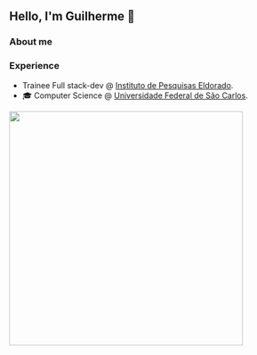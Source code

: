## Hello, I'm Guilherme 👋

### About me

### Experience

- Trainee Full stack-dev @ [Instituto de Pesquisas Eldorado](https://www.eldorado.org.br/).
- 🎓  Computer Science @ [Universidade Federal de São Carlos](https://www2.ufscar.br/).

<img width="420px" src="https://github-readme-stats.vercel.app/api/top-langs/?username=caotichazard&hide=html,java,jupyter%20notebook&count_private=true&layout=compact"/>

<!--
**Caotichazard/Caotichazard** is a ✨ _special_ ✨ repository because its `README.md` (this file) appears on your GitHub profile.

Here are some ideas to get you started:

- 🔭 I’m currently working on ...
- 🌱 I’m currently learning ...
- 👯 I’m looking to collaborate on ...
- 🤔 I’m looking for help with ...
- 💬 Ask me about ...
- 📫 How to reach me: ...
- 😄 Pronouns: ...
- ⚡ Fun fact: ...
-->
